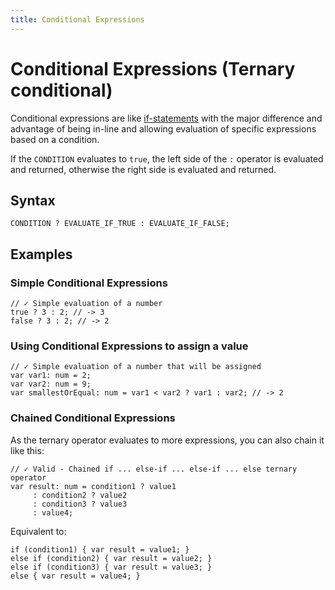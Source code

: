 ```yaml
---
title: Conditional Expressions
---
```


# Conditional Expressions (Ternary conditional)

Conditional expressions are like [if-statements](../statements/if-statement.html) with the major difference and advantage of being
in-line and allowing evaluation of specific expressions based on a condition.

If the `CONDITION` evaluates to `true`, the left side of the `:` operator is evaluated and returned, otherwise the
right side is evaluated and returned.

## Syntax

```kipper
CONDITION ? EVALUATE_IF_TRUE : EVALUATE_IF_FALSE;
```

## Examples

### Simple Conditional Expressions

```kipper
// ✓ Simple evaluation of a number
true ? 3 : 2; // -> 3
false ? 3 : 2; // -> 2
```

### Using Conditional Expressions to assign a value

```kipper
// ✓ Simple evaluation of a number that will be assigned
var var1: num = 2;
var var2: num = 9;
var smallestOrEqual: num = var1 < var2 ? var1 : var2; // -> 2
```

### Chained Conditional Expressions

As the ternary operator evaluates to more expressions, you can also chain it like this:

```kipper
// ✓ Valid - Chained if ... else-if ... else-if ... else ternary operator
var result: num = condition1 ? value1
     : condition2 ? value2
     : condition3 ? value3
     : value4;
```

Equivalent to:

```kipper
if (condition1) { var result = value1; }
else if (condition2) { var result = value2; }
else if (condition3) { var result = value3; }
else { var result = value4; }
```
